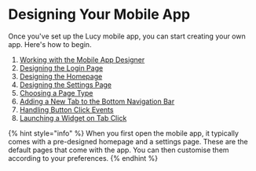 # Designing Your Mobile App

Once you've set up the Lucy mobile app, you can start creating your own app. Here's how to begin.

1. [Working with the Mobile App Designer](working-with-the-mobile-app-designer.md)
2. [Designing the Login Page](designing-the-login-page.md)
3. [Designing the Homepage](designing-the-homepage.md)
4. [Designing the Settings Page](designing-the-settings-page.md)
5. [Choosing a Page Type](choosing-a-page-type.md)
6. [Adding a New Tab to the Bottom Navigation Bar](adding-a-new-tab-to-the-bottom-navigation-bar.md)
7. [Handling Button Click Events](handling-button-click-events.md)
8. [Launching a Widget on Tab Click](launching-a-widget-on-tab-click.md)

{% hint style="info" %}
When you first open the mobile app, it typically comes with a pre-designed homepage and a settings page. These are the default pages that come with the app. You can then customise them according to your preferences.
{% endhint %}

